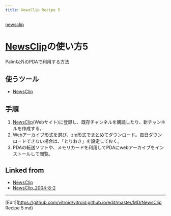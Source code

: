 ```yaml
---
title: NewsClip Recipe 5
---
```

[newsclip](/newsclip)


# [NewsClip](/NewsClip)の使い方5

Palm以外のPDAで利用する方法


## 使うツール

* [NewsClip](/NewsClip)

## 手順

1. [NewsClip](/NewsClip)(Webサイト)に登録し、既存チャンネルを購読したり、新チャンネルを作成する。
1. Webアーカイブ形式を選び、zip形式で[まとめ](/まとめ)てダウンロード。毎日ダウンロードできない場合は、「とりおき」を設定しておく。
1. PDAの転送ソフトや、メモリカードを利用してPDAにwebアーカイブをインストールして閲覧。
<!-- !!さらにひと工夫 -->
## Linked from

* [NewsClip](/NewsClip)
* [NewsClip_2004-8-2](/NewsClip_2004-8-2)


----
[Edit](https://github.com/vitroid/vitroid.github.io/edit/master/MD/NewsClip Recipe 5.md)
